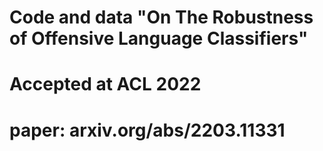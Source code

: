 # Code and data "On The Robustness of Offensive Language Classifiers"
# Accepted at ACL 2022
# paper: arxiv.org/abs/2203.11331